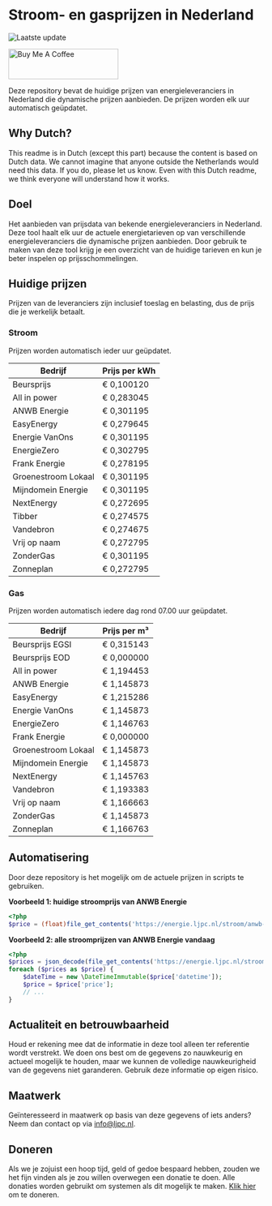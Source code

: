 # Stroom- en gasprijzen in Nederland

![Laatste update](https://img.shields.io/badge/laatste%20update-2024--07--09%2007%3A00%20CET-brightgreen)

<a href="https://www.buymeacoffee.com/Lars-" target="_blank"><img src="https://cdn.buymeacoffee.com/buttons/v2/default-orange.png" alt="Buy Me A Coffee" height="60" style="height: 60px !important;width: 217px !important;" ></a>

Deze repository bevat de huidige prijzen van energieleveranciers in Nederland die dynamische prijzen aanbieden. De prijzen worden elk uur automatisch geüpdatet.

## Why Dutch?

This readme is in Dutch (except this part) because the content is based on Dutch data. We cannot imagine that anyone outside the Netherlands would need this data. If you do, please let us know. Even with this Dutch readme, we think
everyone will understand how it works.

## Doel

Het aanbieden van prijsdata van bekende energieleveranciers in Nederland. Deze tool haalt elk uur de actuele energietarieven op van verschillende energieleveranciers die dynamische prijzen aanbieden. Door gebruik te maken van deze tool
krijg je een overzicht van de huidige tarieven en kun je beter inspelen op prijsschommelingen.

## Huidige prijzen

Prijzen van de leveranciers zijn inclusief toeslag en belasting, dus de prijs die je werkelijk betaalt.

### Stroom

Prijzen worden automatisch ieder uur geüpdatet.

 Bedrijf | Prijs per kWh 
---------|---------------
Beursprijs | € 0,100120
All in power | € 0,283045
ANWB Energie | € 0,301195
EasyEnergy | € 0,279645
Energie VanOns | € 0,301195
EnergieZero | € 0,302795
Frank Energie | € 0,278195
Groenestroom Lokaal | € 0,301195
Mijndomein Energie | € 0,301195
NextEnergy | € 0,272695
Tibber | € 0,274575
Vandebron | € 0,274675
Vrij op naam | € 0,272795
ZonderGas | € 0,301195
Zonneplan | € 0,272795


### Gas

Prijzen worden automatisch iedere dag rond 07.00 uur geüpdatet.

 Bedrijf | Prijs per m³ 
---------|--------------
Beursprijs EGSI | € 0,315143
Beursprijs EOD | € 0,000000
All in power | € 1,194453
ANWB Energie | € 1,145873
EasyEnergy | € 1,215286
Energie VanOns | € 1,145873
EnergieZero | € 1,146763
Frank Energie | € 0,000000
Groenestroom Lokaal | € 1,145873
Mijndomein Energie | € 1,145873
NextEnergy | € 1,145763
Vandebron | € 1,193383
Vrij op naam | € 1,166663
ZonderGas | € 1,145873
Zonneplan | € 1,166763


## Automatisering

Door deze repository is het mogelijk om de actuele prijzen in scripts te gebruiken.

**Voorbeeld 1: huidige stroomprijs van ANWB Energie**

```php
<?php
$price = (float)file_get_contents('https://energie.ljpc.nl/stroom/anwb-energie-nu.txt');

```

**Voorbeeld 2: alle stroomprijzen van ANWB Energie vandaag**

```php
<?php
$prices = json_decode(file_get_contents('https://energie.ljpc.nl/stroom/all-in-power-vandaag.json'),true);
foreach ($prices as $price) {
    $dateTime = new \DateTimeImmutable($price['datetime']);
    $price = $price['price'];
    // ...
}
```

## Actualiteit en betrouwbaarheid

Houd er rekening mee dat de informatie in deze tool alleen ter referentie wordt verstrekt. We doen ons best om de gegevens zo nauwkeurig en actueel mogelijk te houden, maar we kunnen de volledige nauwkeurigheid van de gegevens niet
garanderen. Gebruik deze informatie op eigen risico.

## Maatwerk

Geïnteresseerd in maatwerk op basis van deze gegevens of iets anders? Neem dan contact op
via [info@ljpc.nl](mailto:info@ljpc.nl?subject=Energie%20prijzen).

## Doneren

Als we je zojuist een hoop tijd, geld of gedoe bespaard hebben, zouden we het fijn vinden als je zou willen overwegen een
donatie te doen. Alle donaties worden gebruikt om systemen als dit mogelijk te
maken. [Klik hier](https://www.buymeacoffee.com/Lars-) om te doneren.
